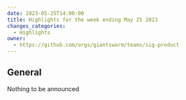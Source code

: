 ```yaml
---
date: 2023-05-25T14:00:00
title: Highlights for the week ending May 25 2023
changes_categories:
  - Highlights
owner:
  - https://github.com/orgs/giantswarm/teams/sig-product
---
```


## General
 Nothing to be announced

